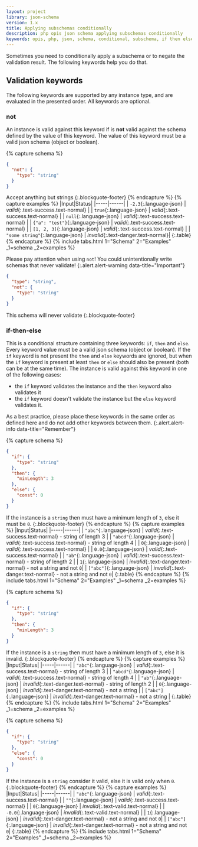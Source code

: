 ```yaml
---
layout: project
library: json-schema
version: 1.x
title: Applying subschemas conditionally
description: php opis json schema applying subschemas conditionally
keywords: opis, php, json, schema, conditional, subschema, if then else
---
```


Sometimes you need to conditionally apply a subschema or to negate the validation
result. The following keywords help you do that.

## Validation keywords

The following keywords are supported by any instance type, and are evaluated in
the presented order. All keywords are optional.

### not

An instance is valid against this keyword if is **not** valid against 
 the schema defined by the value of this keyword. 
The value of this keyword must be a valid json schema (object or boolean).

{% capture schema %}
```json
{
  "not": {
    "type": "string"
  }
}
```

Accept anything but strings
{:.blockquote-footer}
{% endcapture %}
{% capture examples %}
|Input|Status|
|-----|------|
| `-2.3`{:.language-json} | *valid*{:.text-success.text-normal} |
| `true`{:.language-json} | *valid*{:.text-success.text-normal} |
| `null`{:.language-json} | *valid*{:.text-success.text-normal} |
| `{"a": "test"}`{:.language-json} | *valid*{:.text-success.text-normal} |
| `[1, 2, 3]`{:.language-json} | *valid*{:.text-success.text-normal} |
| `"some string"`{:.language-json} | *invalid*{:.text-danger.text-normal}|
{:.table}
{% endcapture %}
{% include tabs.html 1="Schema" 2="Examples" _1=schema _2=examples %}

Please pay attention when using `not`!
You could unintentionally write schemas that never validate!
{:.alert.alert-warning data-title="Important"}

```json
{
  "type": "string",
  "not": {
    "type": "string"
  }
}
```
This schema will never validate
{:.blockquote-footer}

### if-then-else

This is a conditional structure containing three keywords: `if`, `then` and `else`.
Every keyword value must be a valid json schema (object or boolean).
If the `if` keyword is not present the `then` and `else` keywords are
ignored, but when the `if` keyword is present at least `then` or `else`
should also be present (both can be at the same time).
The instance is valid against this keyword in one of the following cases:
- the `if` keyword validates the instance and the `then` keyword also validates it
- the `if` keyword doesn't validate the instance but the `else` keyword validates it.

As a best practice, please place these keywords in the same order as defined here and do not
add other keywords between them.
{:.alert.alert-info data-title="Remember"}

{% capture schema %}
```json
{
  "if": {
    "type": "string"
  },
  "then": {
    "minLength": 3
  },
  "else": {
    "const": 0
  }
}
```

If the instance is a `string` then must have a minimum length of `3`, else
it must be `0`.
{:.blockquote-footer}
{% endcapture %}
{% capture examples %}
|Input|Status|
|-----|------|
| `"abc"`{:.language-json} | *valid*{:.text-success.text-normal} - string of length 3 |
| `"abcd"`{:.language-json} | *valid*{:.text-success.text-normal} - string of length 4 |
| `0`{:.language-json} | *valid*{:.text-success.text-normal} |
| `0.0`{:.language-json} | *valid*{:.text-success.text-normal} |
| `"ab"`{:.language-json} | *valid*{:.text-success.text-normal} - string of length 2 |
| `1`{:.language-json} | *invalid*{:.text-danger.text-normal} - not a string and not `0`|
| `["abc"]`{:.language-json} | *invalid*{:.text-danger.text-normal} - not a string and not `0`|
{:.table}
{% endcapture %}
{% include tabs.html 1="Schema" 2="Examples" _1=schema _2=examples %}

{% capture schema %}
```json
{
  "if": {
    "type": "string"
  },
  "then": {
    "minLength": 3
  }
}
```

If the instance is a `string` then must have a minimum length of `3`, else
it is invalid.
{:.blockquote-footer}
{% endcapture %}
{% capture examples %}
|Input|Status|
|-----|------|
| `"abc"`{:.language-json} | *valid*{:.text-success.text-normal} - string of length 3 |
| `"abcd"`{:.language-json} | *valid*{:.text-success.text-normal} - string of length 4 |
| `"ab"`{:.language-json} | *invalid*{:.text-danger.text-normal} - string of length 2 |
| `0`{:.language-json} | *invalid*{:.text-danger.text-normal} - not a string |
| `["abc"]`{:.language-json} | *invalid*{:.text-danger.text-normal} - not a string |
{:.table}
{% endcapture %}
{% include tabs.html 1="Schema" 2="Examples" _1=schema _2=examples %}


{% capture schema %}
```json
{
  "if": {
    "type": "string"
  },
  "else": {
    "const": 0
  }
}
```

If the instance is a `string` consider it valid, else
it is valid only when `0`.
{:.blockquote-footer}
{% endcapture %}
{% capture examples %}
|Input|Status|
|-----|------|
| `"abc"`{:.language-json} | *valid*{:.text-success.text-normal} |
| `""`{:.language-json} | *valid*{:.text-success.text-normal} |
| `0`{:.language-json} | *invalid*{:.text-valid.text-normal} |
| `-0.0`{:.language-json} | *invalid*{:.text-valid.text-normal} |
| `1`{:.language-json} | *invalid*{:.text-danger.text-normal} - not a string and not `0`|
| `["abc"]`{:.language-json} | *invalid*{:.text-danger.text-normal} - not a string and not `0`|
{:.table}
{% endcapture %}
{% include tabs.html 1="Schema" 2="Examples" _1=schema _2=examples %}

